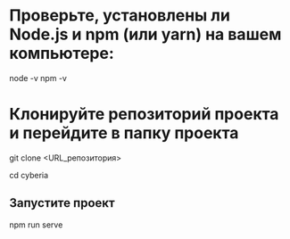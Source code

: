 # Проверьте, установлены ли Node.js и npm (или yarn) на вашем компьютере:

node -v
npm -v

# Клонируйте репозиторий проекта и перейдите в папку проекта 

git clone <URL_репозитория>

cd cyberia

## Запустите проект

npm run serve
